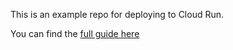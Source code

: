 This is an example repo for deploying to Cloud Run. 

You can find the [full guide here](https://medium.com/p/980fdbcd7b34)
